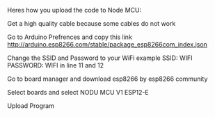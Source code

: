 Heres how you upload the code to Node MCU:

Get a high quality cable because some cables do not work

Go to Arduino Prefrences and copy this link http://arduino.esp8266.com/stable/package_esp8266com_index.json

Change the SSID and Password to your WiFi example SSID: WIFI PASSWORD: WIFI in line 11 and 12

Go to board manager and download esp8266 by esp8266 community

Select boards and select NODU MCU V1 ESP12-E

Upload Program
